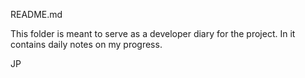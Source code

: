 README.md

This folder is meant to serve as a developer diary for the project. In it contains daily notes on my progress.

JP
